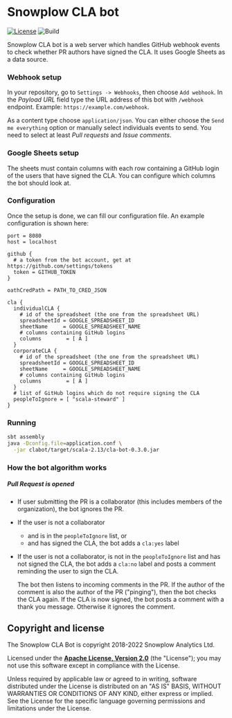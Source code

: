 # Snowplow CLA bot

[![License][license-image]][license] ![Build](https://github.com/snowplow-incubator/cla-bot/workflows/Build/badge.svg)

Snowplow CLA bot is a web server which handles GitHub webhook events to check whether PR authors have signed the CLA. It uses Google Sheets as a data source.

### Webhook setup

In your repository, go to `Settings -> Webhooks`, then choose `Add webhook`.
In the *Payload URL* field type the URL address of this bot with `/webhook` endpoint.
Example: `https://example.com/webhook`.

As a content type choose `application/json`. You can either choose the `Send me everything` option or manually select individuals events to send. You need to select at least *Pull requests* and *Issue comments*.

### Google Sheets setup

The sheets must contain columns with each row containing a GitHub login of the users that have signed the CLA. You can configure which columns the bot should look at.

### Configuration

Once the setup is done, we can fill our configuration file.
An example configuration is shown here:

```
port = 8080
host = localhost

github {
  # a token from the bot account, get at https://github.com/settings/tokens
  token = GITHUB_TOKEN
}

oathCredPath = PATH_TO_CRED_JSON

cla {
  individualCLA {
    # id of the spreadsheet (the one from the spreadsheet URL)
    spreadsheetId = GOOGLE_SPREADSHEET_ID
    sheetName     = GOOGLE_SPREADSHEET_NAME
    # columns containing GitHub logins
    columns        = [ A ]
  }
  corporateCLA {
    # id of the spreadsheet (the one from the spreadsheet URL)
    spreadsheetId = GOOGLE_SPREADSHEET_ID
    sheetName     = GOOGLE_SPREADSHEET_NAME
    # columns containing GitHub logins
    columns        = [ A ]
  }
  # list of GitHub logins which do not require signing the CLA
  peopleToIgnore = [ "scala-steward" ]
}
```

### Running

```bash
sbt assembly
java -Dconfig.file=application.conf \
  -jar clabot/target/scala-2.13/cla-bot-0.3.0.jar
```

### How the bot algorithm works

##### Pull Request is opened
- If user submitting the PR is a collaborator (this includes members of the organization), the bot ignores the PR.

- If the user is not a collaborator
  - and is in the `peopleToIgnore` list, or
  - and has signed the CLA, the bot adds a `cla:yes` label

- If the user is not a collaborator, is not in the `peopleToIgnore` list and has not signed the CLA, the bot adds a `cla:no` label and posts a comment reminding the user to sign the CLA.

  The bot then listens to incoming comments in the PR. If the author of the comment is also the author of the PR ("pinging"), then the bot checks the CLA again. If the CLA is now signed, the bot posts a comment with a thank you message. Otherwise it ignores the comment.

## Copyright and license

The Snowplow CLA Bot is copyright 2018-2022 Snowplow Analytics Ltd.

Licensed under the **[Apache License, Version 2.0][license]** (the "License");
you may not use this software except in compliance with the License.

Unless required by applicable law or agreed to in writing, software
distributed under the License is distributed on an "AS IS" BASIS,
WITHOUT WARRANTIES OR CONDITIONS OF ANY KIND, either express or implied.
See the License for the specific language governing permissions and
limitations under the License.

[license-image]: https://img.shields.io/badge/license-Apache--2-blue.svg?style=flat
[license]: http://www.apache.org/licenses/LICENSE-2.0

[webhooks]: https://developer.github.com/webhooks/
[log4j]: https://docs.oracle.com/cd/E29578_01/webhelp/cas_webcrawler/src/cwcg_config_log4j_file.html
